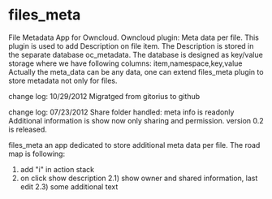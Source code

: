 files_meta
==========

File Metadata App for Owncloud.
Owncloud plugin: Meta data per file.
This plugin is used to add Description on file item. 
The Description is stored in the separate database oc_metadata.
The database is designed as key/value storage where we have following columns:
item,namespace,key,value
Actually the meta_data can be any data, one can extend files_meta plugin to store metadata not only for files.



change log:
10/29/2012
Migratged from gitorius to github


change log:
07/23/2012
Share folder handled: meta info is readonly
Additional information is show now only sharing and permission.
version 0.2 is released.


files_meta
an app dedicated  to store additional meta data per file.
The road map is following:
1) add "i" in action stack
2) on click show description
2.1) show owner and shared information, last edit
2.3) some additional text

